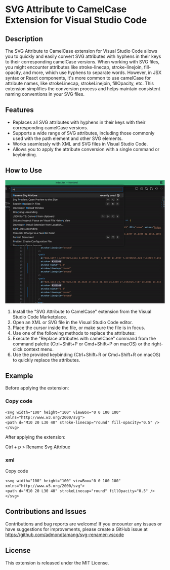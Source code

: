 # SVG Attribute to CamelCase Extension for Visual Studio Code

## Description

The SVG Attribute to CamelCase extension for Visual Studio Code allows you to quickly and easily convert SVG attributes with hyphens in their keys to their corresponding camelCase versions. When working with SVG files, you might encounter attributes like stroke-linecap, stroke-linejoin, fill-opacity, and more, which use hyphens to separate words. However, in JSX syntax or React components, it's more common to use camelCase for attribute names, like strokeLinecap, strokeLinejoin, fillOpacity, etc. This extension simplifies the conversion process and helps maintain consistent naming conventions in your SVG files.

## Features

- Replaces all SVG attributes with hyphens in their keys with their corresponding camelCase versions.
- Supports a wide range of SVG attributes, including those commonly used with the path element and other SVG elements.
- Works seamlessly with XML and SVG files in Visual Studio Code.
- Allows you to apply the attribute conversion with a single command or keybinding.

## How to Use

![feature 1](demo.gif)

1. Install the "SVG Attribute to CamelCase" extension from the Visual Studio Code Marketplace.
2. Open an XML or SVG file in the Visual Studio Code editor.
3. Place the cursor inside the file, or make sure the file is in focus.
4. Use one of the following methods to replace the attributes:
5. Execute the "Replace attributes with camelCase" command from the command palette (Ctrl+Shift+P or Cmd+Shift+P on macOS) or the right-click context menu.
6. Use the provided keybinding (Ctrl+Shift+R or Cmd+Shift+R on macOS) to quickly replace the attributes.

## Example

Before applying the extension:

### Copy code

```
<svg width="100" height="100" viewBox="0 0 100 100" xmlns="http://www.w3.org/2000/svg">
<path d="M10 20 L30 40" stroke-linecap="round" fill-opacity="0.5" />
</svg>
```

After applying the extension:

Ctrl + p > Rename Svg Attribue

### xml

Copy code

```
<svg width="100" height="100" viewBox="0 0 100 100" xmlns="http://www.w3.org/2000/svg">
<path d="M10 20 L30 40" strokeLinecap="round" fillOpacity="0.5" />
</svg>
```

## Contributions and Issues

Contributions and bug reports are welcome! If you encounter any issues or have suggestions for improvements, please create a GitHub issue at https://github.com/admondtamang/svg-renamer-vscode

## License

This extension is released under the MIT License.
